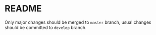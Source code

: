 # README

Only major changes should be merged to `master` branch, usual changes should be committed to `develop` branch.